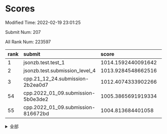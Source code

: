 # Scores

Modified Time: 2022-02-19 23:01:25

Submit Num: 207

All Rank Num: 223597

| rank |               submit               |       score        |       sigma        | pk_num |
| :--- | :--------------------------------- | :----------------- | :----------------- | :----- |
| 1    | jsonzb.test.test_1                 | 1014.1592440091642 | 0.8171428656422968 | 4320   |
| 2    | jsonzb.test.submission_level_4     | 1013.9284548662516 | 0.798720106867697  | 4316   |
| 3    | cpp.21_12_24.submission-2b2ea0d7   | 1012.4074333902266 | 0.7957415206038752 | 4318   |
| 54   | cpp.2022_01_09.submission-5b0e3de2 | 1005.3865691919334 | 0.7178670250116164 | 4318   |
| 55   | cpp.2022_01_09.submission-816672bd | 1004.813684401058  | 0.7286268624809744 | 4318   |


<details>
<summary>全部</summary>

| rank |                 submit                 |       score        |       sigma        | pk_num |
| :--- | :------------------------------------- | :----------------- | :----------------- | :----- |
| 1    | jsonzb.test.test_1                     | 1014.1592440091642 | 0.8171428656422968 | 4320   |
| 2    | jsonzb.test.submission_level_4         | 1013.9284548662516 | 0.798720106867697  | 4316   |
| 3    | cpp.21_12_24.submission-2b2ea0d7       | 1012.4074333902266 | 0.7957415206038752 | 4318   |
| 4    | gobigger.level_3.submission_level_3_12 | 1011.9588644982285 | 0.7846020068802875 | 4320   |
| 5    | gobigger.level_3.submission_level_3_44 | 1011.7275199426012 | 0.770312009702569  | 4323   |
| 6    | gobigger.level_3.submission_level_3_1  | 1011.3219304567161 | 0.7670331478746034 | 4321   |
| 7    | gobigger.level_3.submission_level_3_37 | 1011.2214865689659 | 0.7558992656289684 | 4319   |
| 8    | gobigger.level_3.submission_level_3_25 | 1011.1679513852743 | 0.7664316610136881 | 4322   |
| 9    | gobigger.level_3.submission_level_3_32 | 1011.1371955715607 | 0.7795841712022135 | 4321   |
| 10   | gobigger.level_3.submission_level_3_38 | 1011.0551575415075 | 0.7696034736654143 | 4318   |
| 11   | gobigger.level_3.submission_level_3_11 | 1010.9967317234108 | 0.7654831508651299 | 4321   |
| 12   | gobigger.level_3.submission_level_3_5  | 1010.9046058180115 | 0.7679318569484034 | 4323   |
| 13   | gobigger.level_3.submission_level_3_33 | 1010.8774090852086 | 0.7840948018741829 | 4314   |
| 14   | gobigger.level_3.submission_level_3_23 | 1010.8179542985762 | 0.7759338104304794 | 4320   |
| 15   | gobigger.level_3.submission_level_3_4  | 1010.7282390480349 | 0.7737070513156915 | 4321   |
| 16   | gobigger.level_3.submission_level_3_47 | 1010.7037824684326 | 0.7641289237046429 | 4321   |
| 17   | gobigger.level_3.submission_level_3_27 | 1010.6837909163676 | 0.7754359927169292 | 4324   |
| 18   | gobigger.level_3.submission_level_3_48 | 1010.5748309502958 | 0.7615290279358174 | 4320   |
| 19   | gobigger.level_3.submission_level_3_2  | 1010.5263448862955 | 0.7560336007673674 | 4317   |
| 20   | gobigger.level_3.submission_level_3_7  | 1010.5163882411186 | 0.7736614677169685 | 4320   |
| 21   | gobigger.level_3.submission_level_3_10 | 1010.4775345740234 | 0.7332773819569484 | 4322   |
| 22   | gobigger.level_3.submission_level_3_8  | 1010.4469554138041 | 0.7702805267076982 | 4323   |
| 23   | gobigger.level_3.submission_level_3_35 | 1010.4166848626522 | 0.7871170417673464 | 4327   |
| 24   | gobigger.level_3.submission_level_3_36 | 1010.3586459987899 | 0.7736187219604074 | 4326   |
| 25   | gobigger.level_3.submission_level_3_19 | 1010.3354357103149 | 0.7789198335329073 | 4318   |
| 26   | gobigger.level_3.submission_level_3_6  | 1010.3098924396941 | 0.7490097085643166 | 4322   |
| 27   | gobigger.level_3.submission_level_3_22 | 1010.2972030861447 | 0.7537515474034906 | 4327   |
| 28   | gobigger.level_3.submission_level_3_15 | 1010.2583099384198 | 0.7738568726272445 | 4323   |
| 29   | gobigger.level_3.submission_level_3_31 | 1010.2143333737566 | 0.7880424700817021 | 4322   |
| 30   | gobigger.level_3.submission_level_3_30 | 1010.1831768053353 | 0.7755171562187692 | 4324   |
| 31   | gobigger.level_3.submission_level_3_39 | 1010.0530582469449 | 0.7756767109518308 | 4325   |
| 32   | gobigger.level_3.submission_level_3_13 | 1009.876687476661  | 0.7767176670792106 | 4320   |
| 33   | gobigger.level_3.submission_level_3_16 | 1009.8456853386311 | 0.7769742354374042 | 4315   |
| 34   | gobigger.level_3.submission_level_3_21 | 1009.790670398165  | 0.7582512753002161 | 4322   |
| 35   | gobigger.level_3.submission_level_3_42 | 1009.6848729250373 | 0.745770238621043  | 4318   |
| 36   | gobigger.level_3.submission_level_3_18 | 1009.6417081983831 | 0.7704798922231427 | 4321   |
| 37   | gobigger.level_3.submission_level_3_40 | 1009.5370844179499 | 0.7559291499946044 | 4324   |
| 38   | gobigger.level_3.submission_level_3_45 | 1009.5105807240302 | 0.7563450292730922 | 4322   |
| 39   | gobigger.level_3.submission_level_3_34 | 1009.5057589219895 | 0.7744142194979958 | 4322   |
| 40   | gobigger.level_3.submission_level_3_24 | 1009.475611130778  | 0.76203873077329   | 4316   |
| 41   | gobigger.level_3.submission_level_3_46 | 1009.1290372500932 | 0.7742368062134761 | 4321   |
| 42   | gobigger.level_3.submission_level_3_28 | 1009.1125018727932 | 0.7635956748609503 | 4317   |
| 43   | gobigger.level_3.submission_level_3_41 | 1009.1123534906768 | 0.7696562635372458 | 4318   |
| 44   | gobigger.level_3.submission_level_3_20 | 1009.0851996714097 | 0.7494361820638749 | 4321   |
| 45   | gobigger.level_3.submission_level_3_9  | 1009.0113804740295 | 0.7505473077544935 | 4318   |
| 46   | gobigger.level_3.submission_level_3_26 | 1008.9109004179041 | 0.7552890699754391 | 4320   |
| 47   | gobigger.level_3.submission_level_3_0  | 1008.8747259287236 | 0.7574184294740209 | 4320   |
| 48   | gobigger.level_3.submission_level_3_3  | 1008.6553275733537 | 0.7367446997450708 | 4320   |
| 49   | gobigger.level_3.submission_level_3_14 | 1008.652944420812  | 0.7411984519245665 | 4321   |
| 50   | gobigger.level_3.submission_level_3_49 | 1008.4460318604971 | 0.7458916199595567 | 4318   |
| 51   | gobigger.level_3.submission_level_3_29 | 1008.4301407803605 | 0.7554689398200433 | 4321   |
| 52   | gobigger.level_3.submission_level_3_17 | 1007.9510766297153 | 0.7429810589944161 | 4320   |
| 53   | gobigger.level_3.submission_level_3_43 | 1007.6807396808861 | 0.746049394055001  | 4316   |
| 54   | cpp.2022_01_09.submission-5b0e3de2     | 1005.3865691919334 | 0.7178670250116164 | 4318   |
| 55   | cpp.2022_01_09.submission-816672bd     | 1004.813684401058  | 0.7286268624809744 | 4318   |
| 56   | gobigger.level_1.submission_level_1_23 | 1004.7537231896922 | 0.7340939514095102 | 4317   |
| 57   | gobigger.level_1.submission_level_1_36 | 1004.7483497411296 | 0.7215089629385029 | 4321   |
| 58   | gobigger.level_1.submission_level_1_29 | 1004.7224146456952 | 0.7285304694046477 | 4323   |
| 59   | gobigger.level_1.submission_level_1_13 | 1004.7082140295053 | 0.7199157741742062 | 4319   |
| 60   | gobigger.level_1.submission_level_1_9  | 1004.4865542234663 | 0.7147162954880238 | 4321   |
| 61   | gobigger.level_1.submission_level_1_7  | 1004.4711976299674 | 0.7182425837224051 | 4322   |
| 62   | gobigger.level_1.submission_level_1_21 | 1004.3241234558824 | 0.7333712944170799 | 4319   |
| 63   | gobigger.level_1.submission_level_1_22 | 1004.268440997968  | 0.7232744803162275 | 4316   |
| 64   | gobigger.level_1.submission_level_1_39 | 1004.0309990008581 | 0.7225701256595572 | 4321   |
| 65   | gobigger.level_1.submission_level_1_8  | 1003.9859753008711 | 0.7048491859340732 | 4317   |
| 66   | gobigger.level_1.submission_level_1_47 | 1003.9620593976815 | 0.7137002811135338 | 4319   |
| 67   | gobigger.level_1.submission_level_1_34 | 1003.9488895919176 | 0.7218386070268148 | 4318   |
| 68   | gobigger.level_1.submission_level_1_37 | 1003.9178523571151 | 0.7150874757101109 | 4323   |
| 69   | gobigger.level_1.submission_level_1_32 | 1003.854931778264  | 0.7140799446326006 | 4321   |
| 70   | gobigger.level_1.submission_level_1_43 | 1003.6944774645052 | 0.7068987398514006 | 4320   |
| 71   | gobigger.level_1.submission_level_1_25 | 1003.6584051845558 | 0.7197466625357853 | 4320   |
| 72   | gobigger.level_1.submission_level_1_15 | 1003.5857644546383 | 0.7207939498611982 | 4320   |
| 73   | gobigger.level_1.submission_level_1_33 | 1003.5654069659635 | 0.7143110148347542 | 4320   |
| 74   | gobigger.level_1.submission_level_1_40 | 1003.4674737173705 | 0.71248900521661   | 4319   |
| 75   | gobigger.level_1.submission_level_1_30 | 1003.4381977397518 | 0.7146267933326307 | 4322   |
| 76   | gobigger.level_1.submission_level_1_2  | 1003.3578826281879 | 0.7165965893730728 | 4322   |
| 77   | gobigger.level_1.submission_level_1_6  | 1003.3392275364121 | 0.7163367721825312 | 4320   |
| 78   | gobigger.level_1.submission_level_1_14 | 1003.3279648983715 | 0.716901307244777  | 4319   |
| 79   | gobigger.level_1.submission_level_1_38 | 1003.2637724175148 | 0.7147525700619697 | 4319   |
| 80   | gobigger.level_1.submission_level_1_17 | 1003.1954024839816 | 0.7112386201072136 | 4321   |
| 81   | gobigger.level_1.submission_level_1_42 | 1003.1803446291605 | 0.7230032913105521 | 4323   |
| 82   | gobigger.level_1.submission_level_1_31 | 1003.1189275533306 | 0.7124733272951124 | 4319   |
| 83   | gobigger.level_1.submission_level_1_28 | 1003.1119715360979 | 0.7126935029542906 | 4321   |
| 84   | gobigger.level_1.submission_level_1_24 | 1003.077855046939  | 0.7016122719754198 | 4320   |
| 85   | gobigger.level_1.submission_level_1_44 | 1003.0427139054093 | 0.7157486129044449 | 4317   |
| 86   | gobigger.level_1.submission_level_1_35 | 1003.0042384453528 | 0.7169121131875353 | 4323   |
| 87   | gobigger.level_1.submission_level_1_27 | 1002.9861883999363 | 0.7187554683370356 | 4318   |
| 88   | gobigger.level_1.submission_level_1_19 | 1002.9816433811285 | 0.719918406980655  | 4322   |
| 89   | gobigger.level_1.submission_level_1_49 | 1002.8286125211245 | 0.7159793739000881 | 4323   |
| 90   | gobigger.level_1.submission_level_1_45 | 1002.7671654465381 | 0.7097529392273416 | 4321   |
| 91   | gobigger.level_1.submission_level_1_41 | 1002.7454311242165 | 0.709697010182141  | 4320   |
| 92   | gobigger.level_1.submission_level_1_16 | 1002.6989509574378 | 0.71807479063777   | 4316   |
| 93   | gobigger.level_1.submission_level_1_11 | 1002.6119782162442 | 0.7165851999680087 | 4325   |
| 94   | gobigger.level_1.submission_level_1_1  | 1002.4919525464335 | 0.716562860826188  | 4318   |
| 95   | gobigger.level_1.submission_level_1_18 | 1002.485682830774  | 0.7074841886832497 | 4321   |
| 96   | gobigger.level_1.submission_level_1_12 | 1002.3293228962202 | 0.7135826167299407 | 4324   |
| 97   | gobigger.level_1.submission_level_1_3  | 1002.2524332663995 | 0.7117074762819285 | 4327   |
| 98   | gobigger.level_1.submission_level_1_0  | 1002.2517832996496 | 0.7194014674521886 | 4318   |
| 99   | gobigger.level_1.submission_level_1_20 | 1002.206740301561  | 0.7161965731126189 | 4320   |
| 100  | gobigger.level_1.submission_level_1_10 | 1002.2039103745833 | 0.7108127437803914 | 4321   |
| 101  | gobigger.level_1.submission_level_1_48 | 1002.1142531644152 | 0.715687386995182  | 4323   |
| 102  | gobigger.level_1.submission_level_1_26 | 1002.0213411872171 | 0.70994968144462   | 4322   |
| 103  | gobigger.level_1.submission_level_1_5  | 1001.7301901290105 | 0.7144142139543901 | 4322   |
| 104  | gobigger.level_1.submission_level_1_46 | 1001.5430256741821 | 0.7170872214569568 | 4321   |
| 105  | gobigger.level_1.submission_level_1_4  | 1001.4504845536125 | 0.7131652416019049 | 4321   |
| 106  | gobigger.random.submission_random_21   | 997.5238689506065  | 0.6999670698558234 | 4323   |
| 107  | gobigger.random.submission_random_42   | 997.4785353477365  | 0.7131475287968367 | 4322   |
| 108  | gobigger.random.submission_random_23   | 997.2651966848625  | 0.7025475975336172 | 4323   |
| 109  | gobigger.random.submission_random_28   | 997.0417314985476  | 0.7051335812995956 | 4326   |
| 110  | gobigger.random.submission_random_24   | 996.9572785214608  | 0.7070970826314898 | 4324   |
| 111  | gobigger.random.submission_random_36   | 996.8721203098006  | 0.7167755739159577 | 4324   |
| 112  | gobigger.random.submission_random_44   | 996.8203024067675  | 0.7116089616125391 | 4321   |
| 113  | gobigger.random.submission_random_37   | 996.8071811796399  | 0.7146713747616447 | 4319   |
| 114  | gobigger.random.submission_random_3    | 996.7796944048423  | 0.6929518947343968 | 4319   |
| 115  | gobigger.random.submission_random_32   | 996.7585886617028  | 0.7044785836251665 | 4323   |
| 116  | gobigger.random.submission_random_4    | 996.6649882038329  | 0.7029710548774031 | 4320   |
| 117  | gobigger.random.submission_random_6    | 996.6447587379653  | 0.7109139243573565 | 4320   |
| 118  | gobigger.random.submission_random_35   | 996.5648338635251  | 0.7029712019887553 | 4322   |
| 119  | gobigger.random.submission_random_29   | 996.422706545541   | 0.7127339782214787 | 4325   |
| 120  | gobigger.random.submission_random_47   | 996.2931121323745  | 0.7243964208418112 | 4320   |
| 121  | gobigger.random.submission_random_17   | 996.2711979239251  | 0.7092302457438365 | 4320   |
| 122  | gobigger.random.submission_random_43   | 996.2174904989206  | 0.7216770474041047 | 4318   |
| 123  | gobigger.random.submission_random_2    | 996.0692651453503  | 0.7046982977594383 | 4320   |
| 124  | gobigger.random.submission_random_12   | 996.0457381312063  | 0.7280932623656382 | 4320   |
| 125  | gobigger.random.submission_random_5    | 996.0250105002153  | 0.7106126325539719 | 4320   |
| 126  | gobigger.random.submission_random_10   | 996.0233497023283  | 0.7142501223809049 | 4323   |
| 127  | gobigger.random.submission_random_38   | 996.0131028811684  | 0.7011063786630751 | 4318   |
| 128  | gobigger.random.submission_random_8    | 996.0085082294056  | 0.7117290769898926 | 4325   |
| 129  | gobigger.random.submission_random_34   | 995.9237646149918  | 0.6912090139612113 | 4320   |
| 130  | gobigger.random.submission_random_27   | 995.9099519280564  | 0.7260905710710605 | 4323   |
| 131  | gobigger.random.submission_random_49   | 995.8820705454096  | 0.7248536751353188 | 4322   |
| 132  | gobigger.random.submission_random_14   | 995.8781158489807  | 0.7132013887201029 | 4321   |
| 133  | gobigger.random.submission_random_31   | 995.8228753242249  | 0.7065622961186454 | 4321   |
| 134  | gobigger.random.submission_random_13   | 995.8029843826774  | 0.7215902114361604 | 4322   |
| 135  | gobigger.random.submission_random_40   | 995.7981651925339  | 0.7056082603944756 | 4323   |
| 136  | gobigger.random.submission_random_30   | 995.7206143129007  | 0.727602140216564  | 4323   |
| 137  | gobigger.random.submission_random_7    | 995.6999187350541  | 0.7130237619856344 | 4323   |
| 138  | gobigger.random.submission_random_48   | 995.6815271234169  | 0.7183419103154559 | 4318   |
| 139  | gobigger.random.submission_random_45   | 995.6164310034015  | 0.7206171035954385 | 4321   |
| 140  | gobigger.random.submission_random_20   | 995.5883917460161  | 0.7103065457350772 | 4322   |
| 141  | gobigger.random.submission_random_22   | 995.5680002583321  | 0.7132943118518514 | 4320   |
| 142  | gobigger.random.submission_random_46   | 995.5434202425031  | 0.7233457962768106 | 4320   |
| 143  | gobigger.random.submission_random_39   | 995.5296332910837  | 0.7115053474023828 | 4318   |
| 144  | gobigger.random.submission_random_1    | 995.5274861398365  | 0.7206411341263341 | 4318   |
| 145  | gobigger.random.submission_random_33   | 995.5229473841133  | 0.7294936871049045 | 4321   |
| 146  | gobigger.random.submission_random_25   | 995.4092281615399  | 0.7352373956910102 | 4326   |
| 147  | gobigger.random.submission_random_41   | 995.353067172517   | 0.7111344048318651 | 4324   |
| 148  | gobigger.random.submission_random_18   | 995.248307510038   | 0.7128800126688019 | 4324   |
| 149  | gobigger.random.submission_random_19   | 995.0229537614349  | 0.7200665821692382 | 4322   |
| 150  | gobigger.random.submission_random_9    | 994.9468285857039  | 0.7141864853368016 | 4316   |
| 151  | gobigger.level_2.submission_level_2_28 | 994.878468099711   | 0.7172572921740885 | 4322   |
| 152  | gobigger.random.submission_random_11   | 994.7473504642828  | 0.7104551567242163 | 4322   |
| 153  | gobigger.random.submission_random_16   | 994.6698610810058  | 0.7232394475877382 | 4323   |
| 154  | gobigger.random.submission_random_15   | 994.5055700284961  | 0.706955185461885  | 4324   |
| 155  | gobigger.random.submission_random_0    | 994.4402511346957  | 0.7213490095751356 | 4323   |
| 156  | gobigger.random.submission_random_26   | 994.374297604343   | 0.7291757262609383 | 4320   |
| 157  | gobigger.level_2.submission_level_2_31 | 993.8812805538095  | 0.7382922105041773 | 4319   |
| 158  | gobigger.level_2.submission_level_2_37 | 993.6915785777214  | 0.7387178419143274 | 4321   |
| 159  | gobigger.level_2.submission_level_2_8  | 993.438369445271   | 0.7306948751986255 | 4324   |
| 160  | gobigger.level_2.submission_level_2_40 | 993.28043732615    | 0.7352272852788633 | 4319   |
| 161  | gobigger.level_2.submission_level_2_23 | 993.0575304264386  | 0.7364686298121456 | 4319   |
| 162  | gobigger.level_2.submission_level_2_20 | 993.0495548566049  | 0.7520582011677519 | 4323   |
| 163  | gobigger.level_2.submission_level_2_30 | 992.9905506347425  | 0.7259252268213948 | 4319   |
| 164  | gobigger.level_2.submission_level_2_13 | 992.9635796200728  | 0.740113442568767  | 4317   |
| 165  | gobigger.level_2.submission_level_2_3  | 992.8112756028399  | 0.736016543231145  | 4324   |
| 166  | gobigger.level_2.submission_level_2_17 | 992.634047953969   | 0.7319564292825987 | 4324   |
| 167  | gobigger.level_2.submission_level_2_49 | 992.5609426853173  | 0.736584975518895  | 4321   |
| 168  | gobigger.level_2.submission_level_2_24 | 992.5205987332989  | 0.7403683267871236 | 4320   |
| 169  | gobigger.level_2.submission_level_2_26 | 992.4448038664812  | 0.7476622768853783 | 4322   |
| 170  | gobigger.level_2.submission_level_2_47 | 992.4318787907042  | 0.7558816337382586 | 4319   |
| 171  | gobigger.level_2.submission_level_2_10 | 992.4293250156214  | 0.7510543744929895 | 4320   |
| 172  | gobigger.level_2.submission_level_2_7  | 992.339466347096   | 0.7476979055082824 | 4322   |
| 173  | gobigger.level_2.submission_level_2_43 | 992.2135057905022  | 0.7438489245226545 | 4318   |
| 174  | gobigger.level_2.submission_level_2_12 | 992.186677640115   | 0.7420384859360654 | 4322   |
| 175  | gobigger.level_2.submission_level_2_2  | 992.178794949642   | 0.7414529698595196 | 4323   |
| 176  | gobigger.level_2.submission_level_2_34 | 992.0987136356584  | 0.7358484742238938 | 4322   |
| 177  | gobigger.level_2.submission_level_2_36 | 992.0820805414759  | 0.7645097575550436 | 4321   |
| 178  | gobigger.level_2.submission_level_2_44 | 992.0691619358383  | 0.7553612336431214 | 4316   |
| 179  | gobigger.level_2.submission_level_2_22 | 992.0423392135918  | 0.7776506709616118 | 4323   |
| 180  | gobigger.level_2.submission_level_2_29 | 992.0408538996442  | 0.7464597509844156 | 4320   |
| 181  | gobigger.level_2.submission_level_2_39 | 991.9682387975969  | 0.7310239028289027 | 4321   |
| 182  | gobigger.level_2.submission_level_2_9  | 991.9513953153365  | 0.7527727090889356 | 4317   |
| 183  | gobigger.level_2.submission_level_2_11 | 991.9505105858278  | 0.7475458779460334 | 4319   |
| 184  | gobigger.level_2.submission_level_2_4  | 991.9375855876561  | 0.7463198823617243 | 4322   |
| 185  | gobigger.level_2.submission_level_2_19 | 991.9124829917251  | 0.752892978440384  | 4326   |
| 186  | gobigger.level_2.submission_level_2_42 | 991.9067650344115  | 0.7681675186103287 | 4316   |
| 187  | gobigger.level_2.submission_level_2_15 | 991.8655619407294  | 0.7493457648151929 | 4325   |
| 188  | gobigger.level_2.submission_level_2_41 | 991.80818179966    | 0.7346735789260498 | 4321   |
| 189  | gobigger.level_2.submission_level_2_25 | 991.6890487449366  | 0.7558540351705529 | 4322   |
| 190  | gobigger.level_2.submission_level_2_18 | 991.6185068729452  | 0.7708325423674232 | 4319   |
| 191  | gobigger.level_2.submission_level_2_16 | 991.5847861618477  | 0.7564888133709086 | 4319   |
| 192  | gobigger.level_2.submission_level_2_32 | 991.5526056836696  | 0.7456375451613783 | 4322   |
| 193  | gobigger.level_2.submission_level_2_6  | 991.5063287460467  | 0.7507031537209051 | 4321   |
| 194  | gobigger.level_2.submission_level_2_38 | 991.4929347196955  | 0.7466485706516086 | 4318   |
| 195  | gobigger.level_2.submission_level_2_21 | 991.3492560417386  | 0.7632145256082142 | 4321   |
| 196  | gobigger.level_2.submission_level_2_27 | 991.2996539531076  | 0.7476741240120093 | 4321   |
| 197  | gobigger.level_2.submission_level_2_33 | 991.1747965758831  | 0.7660271248362884 | 4324   |
| 198  | gobigger.level_2.submission_level_2_0  | 991.0359628384     | 0.7521206292242671 | 4318   |
| 199  | gobigger.level_2.submission_level_2_5  | 990.9986794740208  | 0.7641657742242648 | 4324   |
| 200  | gobigger.level_2.submission_level_2_35 | 990.9717659776069  | 0.758010406982921  | 4319   |
| 201  | gobigger.level_2.submission_level_2_1  | 990.8438882993186  | 0.7546091531229366 | 4320   |
| 202  | gobigger.level_2.submission_level_2_14 | 990.8400866816203  | 0.7388531069383715 | 4318   |
| 203  | gobigger.level_2.submission_level_2_48 | 990.8031636340553  | 0.7725811408315111 | 4320   |
| 204  | gobigger.level_2.submission_level_2_46 | 990.5301383270196  | 0.754305958570808  | 4321   |
| 205  | gobigger.level_2.submission_level_2_45 | 989.7642912290432  | 0.7899780351600151 | 4316   |
| 206  | gobigger.none.submission_none_1        | 978.1544971712974  | 1.2509940435737144 | 4320   |
| 207  | gobigger.none.submission_none_0        | 976.7687632128967  | 1.3644638540598975 | 4316   |

</details>